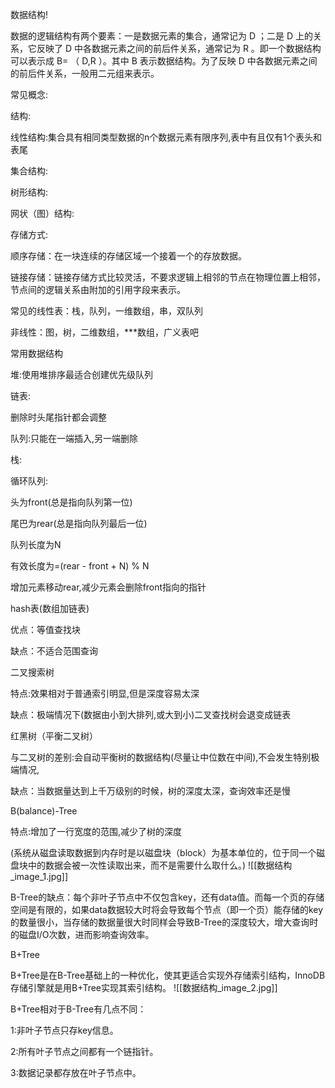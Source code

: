 数据结构!

数据的逻辑结构有两个要素：一是数据元素的集合，通常记为 D ；二是 D 上的关系，它反映了 D 中各数据元素之间的前后件关系，通常记为 R 。即一个数据结构可以表示成 B= （ D,R ）。其中 B 表示数据结构。为了反映 D 中各数据元素之间的前后件关系，一般用二元组来表示。

常见概念:

结构:

线性结构:集合具有相同类型数据的n个数据元素有限序列,表中有且仅有1个表头和表尾

集合结构:

树形结构:

网状（图）结构:

存储方式:

顺序存储：在一块连续的存储区域一个接着一个的存放数据。

链接存储：链接存储方式比较灵活，不要求逻辑上相邻的节点在物理位置上相邻，节点间的逻辑关系由附加的引用字段来表示。

  

  

常见的线性表：栈，队列，一维数组，串，双队列

非线性：图，树，二维数组，***数组，广义表吧

  

常用数据结构

堆:使用堆排序最适合创建优先级队列

  

链表:

删除时头尾指针都会调整

  

队列:只能在一端插入,另一端删除

  

栈:

  

循环队列:

头为front(总是指向队列第一位)

尾巴为rear(总是指向队列最后一位)

队列长度为N

有效长度为=(rear - front + N) % N

增加元素移动rear,减少元素会删除front指向的指针

  

  

hash表(数组加链表)

优点：等值查找块

缺点：不适合范围查询

二叉搜索树

特点:效果相对于普通索引明显,但是深度容易太深

缺点：极端情况下(数据由小到大排列,或大到小)二叉查找树会退变成链表

红黑树（平衡二叉树）

与二叉树的差别:会自动平衡树的数据结构(尽量让中位数在中间),不会发生特别极端情况,

缺点：当数据量达到上千万级别的时候，树的深度太深，查询效率还是慢

B(balance)-Tree

特点:增加了一行宽度的范围,减少了树的深度

(系统从磁盘读取数据到内存时是以磁盘块（block）为基本单位的，位于同一个磁盘块中的数据会被一次性读取出来，而不是需要什么取什么。)
![[数据结构_image_1.jpg]]

B-Tree的缺点：每个非叶子节点中不仅包含key，还有data值。而每一个页的存储空间是有限的，如果data数据较大时将会导致每个节点（即一个页）能存储的key的数量很小，当存储的数据量很大时同样会导致B-Tree的深度较大，增大查询时的磁盘I/O次数，进而影响查询效率。

B+Tree

B+Tree是在B-Tree基础上的一种优化，使其更适合实现外存储索引结构，InnoDB存储引擎就是用B+Tree实现其索引结构。
![[数据结构_image_2.jpg]]

B+Tree相对于B-Tree有几点不同：

1:非叶子节点只存key信息。

2:所有叶子节点之间都有一个链指针。

3:数据记录都存放在叶子节点中。